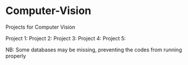 # Computer-Vision
Projects for Computer Vision

Project 1:
Project 2:
Project 3:
Project 4:
Project 5:

NB: Some databases may be missing, preventing the codes from running properly

